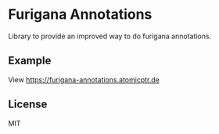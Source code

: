 # Furigana Annotations

Library to provide an improved way to do furigana annotations.

## Example

View https://furigana-annotations.atomicptr.de

## License

MIT
